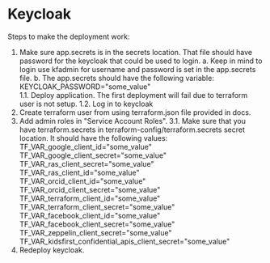 Keycloak
========

Steps to make the deployment work:

1. Make sure app.secrets is in the secrets location. That file should have password for the keycloak that could be used to login.
	a. Keep in mind to login use kfadmin for username and password is set in the app.secrets file.
	b. The app.secrets should have the following variable:
		KEYCLOAK_PASSWORD="some_value"	
1.1. Deploy application. The first deployment will fail due to terraform user is not setup.
1.2. Log in to keycloak
2. Create terraform user from using terraform.json file provided in docs.
3. Add admin roles in "Service Account Roles".
3.1. Make sure that you have terraform.secrets in terraform-config/terraform.secrets secret location. It should have the following values:
        TF_VAR_google_client_id="some_value"
	TF_VAR_google_client_secret="some_value"
	TF_VAR_ras_client_secret="some_value"
	TF_VAR_ras_client_id="some_value"
	TF_VAR_orcid_client_id="some_value"
	TF_VAR_orcid_client_secret="some_value"
	TF_VAR_terraform_client_id="some_value"
	TF_VAR_terraform_client_secret="some_value"
	TF_VAR_facebook_client_id="some_value"
	TF_VAR_facebook_client_secret="some_value"
	TF_VAR_zeppelin_client_secret="some_value"
	TF_VAR_kidsfirst_confidential_apis_client_secret="some_value"
4. Redeploy keycloak. 
